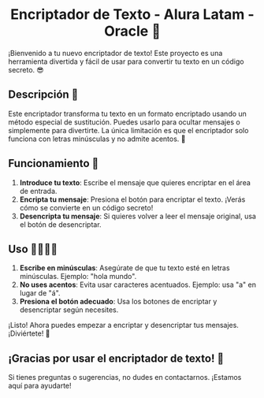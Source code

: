 <h1 align="center">Encriptador de Texto - Alura Latam - Oracle 🔐</h1>

¡Bienvenido a tu nuevo encriptador de texto! Este proyecto es una herramienta divertida y fácil de usar para convertir tu texto en un código secreto. 😎

## Descripción 📝

Este encriptador transforma tu texto en un formato encriptado usando un método especial de sustitución. Puedes usarlo para ocultar mensajes o simplemente para divertirte. La única limitación es que el encriptador solo funciona con letras minúsculas y no admite acentos. 🚫

## Funcionamiento 🔧

1. **Introduce tu texto**: Escribe el mensaje que quieres encriptar en el área de entrada.
2. **Encripta tu mensaje**: Presiona el botón para encriptar el texto. ¡Verás cómo se convierte en un código secreto!
3. **Desencripta tu mensaje**: Si quieres volver a leer el mensaje original, usa el botón de desencriptar.

## Uso 👩‍💻👨‍💻

1. **Escribe en minúsculas**: Asegúrate de que tu texto esté en letras minúsculas. Ejemplo: "hola mundo".
2. **No uses acentos**: Evita usar caracteres acentuados. Ejemplo: usa "a" en lugar de "á".
3. **Presiona el botón adecuado**: Usa los botones de encriptar y desencriptar según necesites.

¡Listo! Ahora puedes empezar a encriptar y desencriptar tus mensajes. ¡Diviértete! 🎉

## ¡Gracias por usar el encriptador de texto! 🚀

Si tienes preguntas o sugerencias, no dudes en contactarnos. ¡Estamos aquí para ayudarte!


